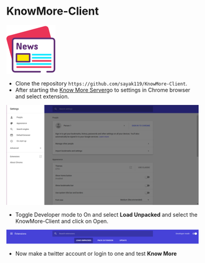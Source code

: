 # KnowMore-Client

![Know More Logo](newspaper.png)

* Clone the repository `https://github.com/sayak119/KnowMore-Client`.
* After starting the [Know More Server](https://github.com/sayak119/KnowMore-Server)go to settings in Chrome browser and select extension.

![Extension](images/extension.png)

* Toggle Developer mode to On and select **Load Unpacked** and select the KnowMore-Client and click on Open.

![Developer Mode](images/devMode.png)

* Now make a twitter account or login to one and test **Know More** 
